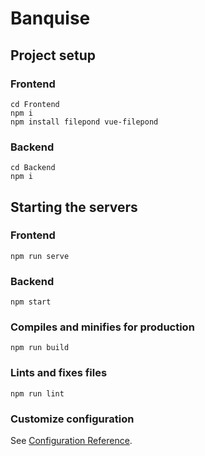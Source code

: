 # Banquise 

## Project setup
### Frontend
```
cd Frontend
npm i 
npm install filepond vue-filepond
```

### Backend
```
cd Backend
npm i
```
## Starting the servers
### Frontend
```
npm run serve
```

### Backend
```
npm start
```

### Compiles and minifies for production
```
npm run build
```

### Lints and fixes files
```
npm run lint
```

### Customize configuration
See [Configuration Reference](https://cli.vuejs.org/config/).
